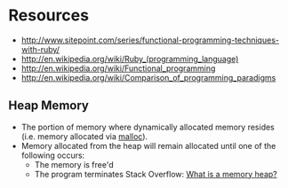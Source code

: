 # Resources

- http://www.sitepoint.com/series/functional-programming-techniques-with-ruby/
- http://en.wikipedia.org/wiki/Ruby_(programming_language)
- http://en.wikipedia.org/wiki/Functional_programming
- http://en.wikipedia.org/wiki/Comparison_of_programming_paradigms


## Heap Memory

- The portion of memory where dynamically allocated memory resides (i.e. memory allocated via [malloc](http://stackoverflow.com/questions/1213403/what-is-malloc-doing-in-this-code)).
- Memory allocated from the heap will remain allocated until one of the following occurs:
  - The memory is free'd
  - The program terminates
Stack Overflow: [What is a memory heap?](http://stackoverflow.com/questions/2308751/what-is-a-memory-heap)



